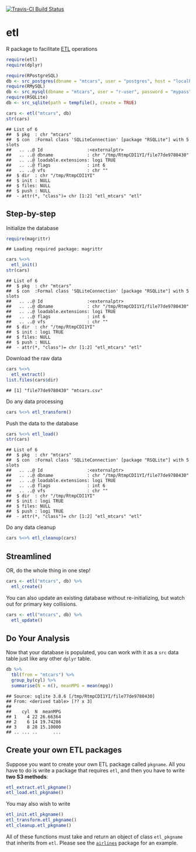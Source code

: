 [![Travis-CI Build Status](https://travis-ci.org/beanumber/etl.svg?branch=master)](https://travis-ci.org/beanumber/etl)

etl
===

R package to facilitate [ETL](https://en.wikipedia.org/wiki/Extract,_transform,_load) operations

``` r
require(etl)
require(dplyr)
```

``` r
require(RPostgreSQL)
db <- src_postgres(dbname = "mtcars", user = "postgres", host = "localhost")
require(RMySQL)
db <- src_mysql(dbname = "mtcars", user = "r-user", password = "mypass", host = "localhost")
require(RSQLite)
db <- src_sqlite(path = tempfile(), create = TRUE)
```

``` r
cars <- etl("mtcars", db)
str(cars)
```

    ## List of 6
    ##  $ pkg  : chr "mtcars"
    ##  $ con  :Formal class 'SQLiteConnection' [package "RSQLite"] with 5 slots
    ##   .. ..@ Id                 :<externalptr> 
    ##   .. ..@ dbname             : chr "/tmp/RtmpCDI1YI/file77de9780430"
    ##   .. ..@ loadable.extensions: logi TRUE
    ##   .. ..@ flags              : int 6
    ##   .. ..@ vfs                : chr ""
    ##  $ dir  : chr "/tmp/RtmpCDI1YI"
    ##  $ init : NULL
    ##  $ files: NULL
    ##  $ push : NULL
    ##  - attr(*, "class")= chr [1:2] "etl_mtcars" "etl"

Step-by-step
------------

Initialize the database

``` r
require(magrittr)
```

    ## Loading required package: magrittr

``` r
cars %<>%
  etl_init()
str(cars)
```

    ## List of 6
    ##  $ pkg  : chr "mtcars"
    ##  $ con  :Formal class 'SQLiteConnection' [package "RSQLite"] with 5 slots
    ##   .. ..@ Id                 :<externalptr> 
    ##   .. ..@ dbname             : chr "/tmp/RtmpCDI1YI/file77de9780430"
    ##   .. ..@ loadable.extensions: logi TRUE
    ##   .. ..@ flags              : int 6
    ##   .. ..@ vfs                : chr ""
    ##  $ dir  : chr "/tmp/RtmpCDI1YI"
    ##  $ init : logi TRUE
    ##  $ files: NULL
    ##  $ push : NULL
    ##  - attr(*, "class")= chr [1:2] "etl_mtcars" "etl"

Download the raw data

``` r
cars %<>%
  etl_extract()
list.files(cars$dir)
```

    ## [1] "file77de9780430" "mtcars.csv"

Do any data processing

``` r
cars %<>% etl_transform()
```

Push the data to the database

``` r
cars %<>% etl_load()
str(cars)
```

    ## List of 6
    ##  $ pkg  : chr "mtcars"
    ##  $ con  :Formal class 'SQLiteConnection' [package "RSQLite"] with 5 slots
    ##   .. ..@ Id                 :<externalptr> 
    ##   .. ..@ dbname             : chr "/tmp/RtmpCDI1YI/file77de9780430"
    ##   .. ..@ loadable.extensions: logi TRUE
    ##   .. ..@ flags              : int 6
    ##   .. ..@ vfs                : chr ""
    ##  $ dir  : chr "/tmp/RtmpCDI1YI"
    ##  $ init : logi TRUE
    ##  $ files: NULL
    ##  $ push : logi TRUE
    ##  - attr(*, "class")= chr [1:2] "etl_mtcars" "etl"

Do any data cleanup

``` r
cars %<>% etl_cleanup(cars)
```

Streamlined
-----------

OR, do the whole thing in one step!

``` r
cars <- etl("mtcars", db) %>%
  etl_create()
```

You can also update an existing database without re-initializing, but watch out for primary key collisions.

``` r
cars <- etl("mtcars", db) %>%
  etl_update()
```

Do Your Analysis
----------------

Now that your database is populated, you can work with it as a `src` data table just like any other `dplyr` table.

``` r
db %>%
  tbl(from = "mtcars") %>%
  group_by(cyl) %>%
  summarise(N = n(), meanMPG = mean(mpg))
```

    ## Source: sqlite 3.8.6 [/tmp/RtmpCDI1YI/file77de9780430]
    ## From: <derived table> [?? x 3]
    ## 
    ##    cyl  N  meanMPG
    ## 1    4 22 26.66364
    ## 2    6 14 19.74286
    ## 3    8 28 15.10000
    ## .. ... ..      ...

Create your own ETL packages
----------------------------

Suppose you want to create your own ETL package called `pkgname`. All you have to do is write a package that requires `etl`, and then you have to write **two S3 methods**:

``` r
etl_extract.etl_pkgname()
etl_load.etl_pkgname()
```

You may also wish to write

``` r
etl_init.etl_pkgname()
etl_transform.etl_pkgname()
etl_cleanup.etl_pkgname()
```

All of these functions must take and return an object of class `etl_pkgname` that inherits from `etl`. Please see the [`airlines`](https://github.com/beanumber/airlines) package for an example.
